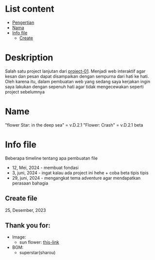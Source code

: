 
# List content
* [Pengertian](#what-is-d2)
* [Nama](#nama)
* [Info file](#info-file)
    * [Create](#create_file)
    
    

# Deskription

Salah satu project lanjutan dari [project-01](https://github.com/AzrianTidakTengil/project-01). Menjadi web interaktif agar kesan dan pesan dapat disampaikan dengan sempurna dari hati ke hati. Oleh karena itu, dalam pembuatan web yang sedang saya kerjakan ingin saya lakukan dengan sepenuh hati agar tidak mengecewakan seperti project sebelumnya

# Name

"flower Star: in the deep sea" =  v.D.2.1
"Flower: Crash" = v.D.2.1 beta

# Info file
Beberapa timeline tentang apa pembuatan file
* 12, Mei, 2024 - membuat fondasi
* 3, juni, 2024 - ingat kalau ada project ini hehe + coba beta tipis tipis
* 29, juni, 2024 - mengangkat tema adventure agar mendapatkan perasaan bahagia

## Create file 
25, Desember, 2023

## Thank you for:
* Image:
    * sun flower: [this-link](https://unsplash.com/photos/close-up-photography-of-yellow-sunflower-QcZrEkxGTro?utm_content=creditShareLink&utm_medium=referral&utm_source=unsplash)
* BGM:
    * superstar(sharou)
